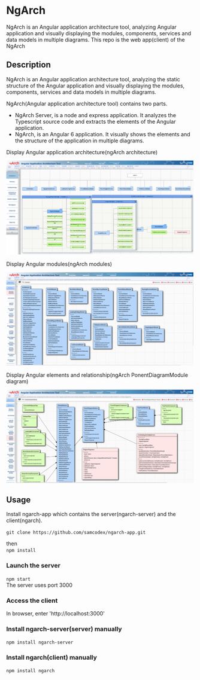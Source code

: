 # NgArch
NgArch is an Angular application architecture tool, analyzing Angular application and visually displaying the modules, components, services and data models in multiple diagrams. This repo is the web app(client) of the NgArch

## Description
NgArch is an Angular application architecture tool, analyzing the static structure of the Angular application and visually displaying the modules, components, services and data models in multiple diagrams.

NgArch(Angular application architecture tool) contains two parts.

<ul>
  <li>NgArch Server, is a node and express application. It analyzes the Typescript source code and extracts the elements of the Angular application.</li>
  <li>NgArch, is an Angular 6 application. It visually shows the elements and the structure of the application in multiple diagrams.</li>
</ul>

<p>Display Angular application architecture(ngArch architecture)</p>
<img src="https://github.com/samcodex/ngarch-app/blob/master/assets/ngapp_views.png" width="500px"/>
<br>

<p>Display Angular modules(ngArch modules)</p>
<img src="https://github.com/samcodex/ngarch-app/blob/master/assets/ngArch_Modules_Overview.png" width="500px"/>
<br>

<p>Display Angular elements and relationship(ngArch PonentDiagramModule diagram)</p>
<img src="https://github.com/samcodex/ngarch-app/blob/master/assets/ngArch_PonentDiagramModule.png" width="500px"/>


## Usage
Install ngarch-app which contains the server(ngarch-server) and the client(ngarch).

`git clone https://github.com/samcodex/ngarch-app.git`

then<br>
`npm install`

### Launch the server
`npm start`
<br>The server uses port 3000

### Access the client
In browser, enter 'http://localhost:3000'

### Install ngarch-server(server) manually
`npm install ngarch-server`

### Install ngarch(client) manually
`npm install ngarch`
